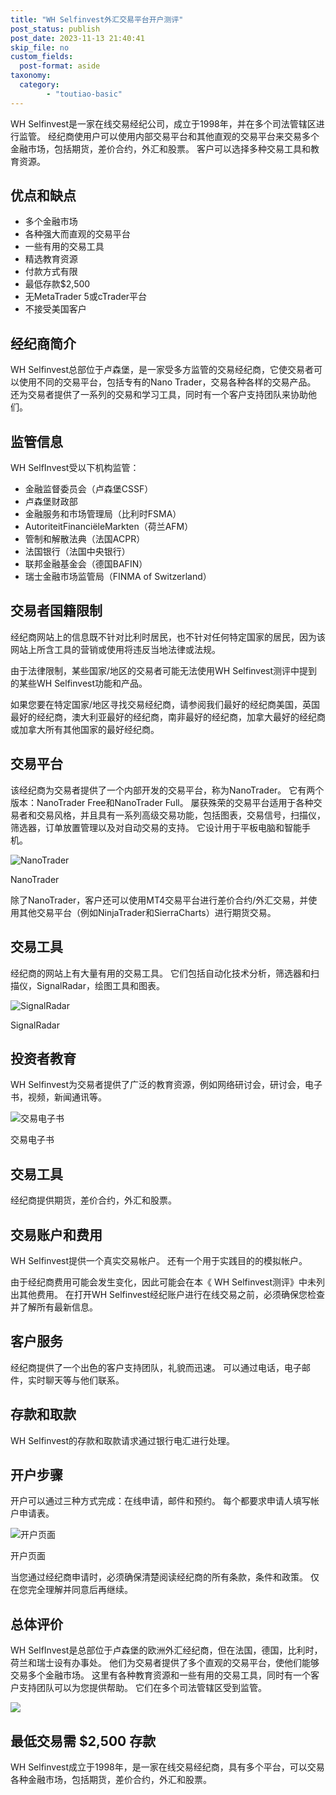 ```yaml
---
title: "WH Selfinvest外汇交易平台开户测评"
post_status: publish
post_date: 2023-11-13 21:40:41
skip_file: no
custom_fields: 
  post-format: aside
taxonomy:
  category:
        - "toutiao-basic"
---
```


WH Selfinvest是一家在线交易经纪公司，成立于1998年，并在多个司法管辖区进行监管。 经纪商使用户可以使用内部交易平台和其他直观的交易平台来交易多个金融市场，包括期货，差价合约，外汇和股票。 客户可以选择多种交易工具和教育资源。

## 优点和缺点

- 多个金融市场
- 各种强大而直观的交易平台
- 一些有用的交易工具
- 精选教育资源
- 付款方式有限
- 最低存款$2,500
- 无MetaTrader 5或cTrader平台
- 不接受美国客户

## 经纪商简介

WH Selfinvest总部位于卢森堡，是一家受多方监管的交易经纪商，它使交易者可以使用不同的交易平台，包括专有的Nano Trader，交易各种各样的交易产品。 还为交易者提供了一系列的交易和学习工具，同时有一个客户支持团队来协助他们。

## 监管信息

WH SelfInvest受以下机构监管：

- 金融监督委员会（卢森堡CSSF）
- 卢森堡财政部
- 金融服务和市场管理局（比利时FSMA）
- AutoriteitFinanciëleMarkten（荷兰AFM）
- 管制和解散法典（法国ACPR）
- 法国银行（法国中央银行）
- 联邦金融基金会（德国BAFIN）
- 瑞士金融市场监管局（FINMA of Switzerland）

## 交易者国籍限制

经纪商网站上的信息既不针对比利时居民，也不针对任何特定国家的居民，因为该网站上所含工具的营销或使用将违反当地法律或法规。

由于法律限制，某些国家/地区的交易者可能无法使用WH Selfinvest测评中提到的某些WH Selfinvest功能和产品。

如果您要在特定国家/地区寻找交易经纪商，请参阅我们最好的经纪商美国，英国最好的经纪商，澳大利亚最好的经纪商，南非最好的经纪商，加拿大最好的经纪商或加拿大所有其他国家的最好经纪商。

## 交易平台

该经纪商为交易者提供了一个内部开发的交易平台，称为NanoTrader。 它有两个版本：NanoTrader Free和NanoTrader Full。 屡获殊荣的交易平台适用于各种交易者和交易风格，并且具有一系列高级交易功能，包括图表，交易信号，扫描仪，筛选器，订单放置管理以及对自动交易的支持。 它设计用于平板电脑和智能手机。

![NanoTrader](https://cdn.fendou.la/funstoutiao/2020/12/WH-Selfinvest-Review-NanoTrader.jpg "NanoTrader")

NanoTrader

除了NanoTrader，客户还可以使用MT4交易平台进行差价合约/外汇交易，并使用其他交易平台（例如NinjaTrader和SierraCharts）进行期货交易。

## 交易工具

经纪商的网站上有大量有用的交易工具。 它们包括自动化技术分析，筛选器和扫描仪，SignalRadar，绘图工具和图表。

![SignalRadar](https://cdn.fendou.la/funstoutiao/2020/12/WH-Selfinvest-Review-SignalRadar.jpg "SignalRadar")

SignalRadar

## 投资者教育

WH Selfinvest为交易者提供了广泛的教育资源，例如网络研讨会，研讨会，电子书，视频，新闻通讯等。

![交易电子书](https://cdn.fendou.la/funstoutiao/2020/12/WH-Selfinvest-Review-E-Books.jpg "交易电子书")

交易电子书

## 交易工具

经纪商提供期货，差价合约，外汇和股票。

## 交易账户和费用

WH Selfinvest提供一个真实交易帐户。 还有一个用于实践目的的模拟帐户。

由于经纪商费用可能会发生变化，因此可能会在本《 WH Selfinvest测评》中未列出其他费用。 在打开WH Selfinvest经纪账户进行在线交易之前，必须确保您检查并了解所有最新信息。

## 客户服务

经纪商提供了一个出色的客户支持团队，礼貌而迅速。 可以通过电话，电子邮件，实时聊天等与他们联系。

## 存款和取款

WH Selfinvest的存款和取款请求通过银行电汇进行处理。

## 开户步骤

开户可以通过三种方式完成：在线申请，邮件和预约。 每个都要求申请人填写帐户申请表。

![开户页面](https://cdn.fendou.la/funstoutiao/2020/12/WH-Selfinvest-Review-Account-Opening-Page.jpg "开户页面")

开户页面

当您通过经纪商申请时，必须确保清楚阅读经纪商的所有条款，条件和政策。 仅在您完全理解并同意后再继续。

## 总体评价

WH SelfInvest是总部位于卢森堡的欧洲外汇经纪商，但在法国，德国，比利时，荷兰和瑞士设有办事处。 他们为交易者提供了多个直观的交易平台，使他们能够交易多个金融市场。 这里有各种教育资源和一些有用的交易工具，同时有一个客户支持团队可以为您提供帮助。 它们在多个司法管辖区受到监管。

![](https://cdn.fendou.la/funstoutiao/2020/12/WH-Selfinvest-Logo.png)

## 最低交易需 $2,500 存款

WH Selfinvest成立于1998年，是一家在线交易经纪商，具有多个平台，可以交易各种金融市场，包括期货，差价合约，外汇和股票。
